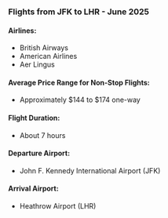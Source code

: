 ### Flights from JFK to LHR - June 2025

#### Airlines:
- British Airways
- American Airlines
- Aer Lingus

#### Average Price Range for Non-Stop Flights:
- Approximately $144 to $174 one-way

#### Flight Duration:
- About 7 hours

#### Departure Airport:
- John F. Kennedy International Airport (JFK)

#### Arrival Airport:
- Heathrow Airport (LHR)
